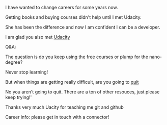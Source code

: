 I have wanted to change careers for some years now.

Getting books and buying courses didn't help until I met Udacity.

She has been the difference and now I am confident I can be a developer.

I am glad you also met [Udacity](http://www.udacity.com)

Q&A:

The question is do you keep using the free courses or plump for the nano-degree?

Never stop learning!

But when things are getting really difficult, are you going to [quit](../quit/quit.md)

No you aren't going to quit. There are a ton of other resouces, just please keep trying!'

Thanks very much  Uacity for teaching me git and github

Career info: please get in touch with a connector!
